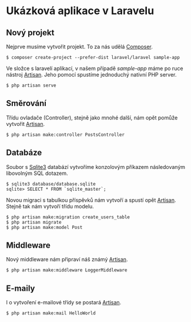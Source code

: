 # Ukázková aplikace v Laravelu #

## Nový projekt ##

Nejprve musíme vytvořit projekt. To za nás udělá [Composer].

```
$ composer create-project --prefer-dist laravel/laravel sample-app
```

Ve složce s laravelí aplikací, v našem případě _sample-app_ máme po ruce nástroj [Artisan]. Jeho pomocí spustíme jednoduchý nativní PHP server.

```
$ php artisan serve
```

## Směrování ##

Třídu ovladače (Controller), stejně jako mnohé další, nám opět pomůže vytvořit [Artisan].

```
$ php artisan make:controller PostsController
```

## Databáze ##

Soubor s [Sqlite3] databází vytvoříme konzolovým příkazem následovaným libovolným SQL dotazem.

```
$ sqlite3 database/database.sqlite
sqlite> SELECT * FROM `sqlite_master`;
```

Novou migraci s tabulkou příspěvků nám vytvoří a spustí opět [Artisan]. Stejně tak nám vytvoří třídu modelu.

```
$ php artisan make:migration create_users_table
$ php artisan migrate
$ php artisan make:model Post
```

[Composer]: https://www.getcomposer.org/
[Artisan]: https://laravel.com/docs/5.5/artisan
[Sqlite3]: https://sqlite.org/

## Middleware ##

Nový middleware nám připraví náš známý [Artisan].

```
$ php artisan make:middleware LoggerMiddleware
```

## E-maily ##

I o vytvoření e-mailové třídy se postará [Artisan].

```
$ php artisan make:mail HelloWorld
```
